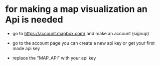 
# for making a map visualization an Api is needed 

* go to https://account.mapbox.com/ and make an account (signup)

* go to the account page you can create a new api key or get your first made api key 

* replace the "MAP_API" with your api key 